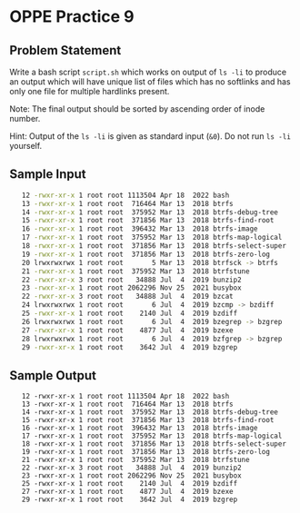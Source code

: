 # OPPE Practice 9

## Problem Statement

Write a bash script `script.sh` which works on output of `ls -li` to produce an output which will have unique list of files which has no softlinks and has only one file for multiple hardlinks present.

Note: The final output should be sorted by ascending order of inode number.

Hint: Output of the `ls -li` is given as standard input (`&0`). Do not run `ls -li` yourself.

## Sample Input

```bash
   12 -rwxr-xr-x 1 root root 1113504 Apr 18  2022 bash
   13 -rwxr-xr-x 1 root root  716464 Mar 13  2018 btrfs
   14 -rwxr-xr-x 1 root root  375952 Mar 13  2018 btrfs-debug-tree
   15 -rwxr-xr-x 1 root root  371856 Mar 13  2018 btrfs-find-root
   16 -rwxr-xr-x 1 root root  396432 Mar 13  2018 btrfs-image
   17 -rwxr-xr-x 1 root root  375952 Mar 13  2018 btrfs-map-logical
   18 -rwxr-xr-x 1 root root  371856 Mar 13  2018 btrfs-select-super
   19 -rwxr-xr-x 1 root root  371856 Mar 13  2018 btrfs-zero-log
   20 lrwxrwxrwx 1 root root       5 Mar 13  2018 btrfsck -> btrfs
   21 -rwxr-xr-x 1 root root  375952 Mar 13  2018 btrfstune
   22 -rwxr-xr-x 3 root root   34888 Jul  4  2019 bunzip2
   23 -rwxr-xr-x 1 root root 2062296 Nov 25  2021 busybox
   22 -rwxr-xr-x 3 root root   34888 Jul  4  2019 bzcat
   24 lrwxrwxrwx 1 root root       6 Jul  4  2019 bzcmp -> bzdiff
   25 -rwxr-xr-x 1 root root    2140 Jul  4  2019 bzdiff
   26 lrwxrwxrwx 1 root root       6 Jul  4  2019 bzegrep -> bzgrep
   27 -rwxr-xr-x 1 root root    4877 Jul  4  2019 bzexe
   28 lrwxrwxrwx 1 root root       6 Jul  4  2019 bzfgrep -> bzgrep
   29 -rwxr-xr-x 1 root root    3642 Jul  4  2019 bzgrep
```

## Sample Output

```
   12 -rwxr-xr-x 1 root root 1113504 Apr 18  2022 bash
   13 -rwxr-xr-x 1 root root  716464 Mar 13  2018 btrfs
   14 -rwxr-xr-x 1 root root  375952 Mar 13  2018 btrfs-debug-tree
   15 -rwxr-xr-x 1 root root  371856 Mar 13  2018 btrfs-find-root
   16 -rwxr-xr-x 1 root root  396432 Mar 13  2018 btrfs-image
   17 -rwxr-xr-x 1 root root  375952 Mar 13  2018 btrfs-map-logical
   18 -rwxr-xr-x 1 root root  371856 Mar 13  2018 btrfs-select-super
   19 -rwxr-xr-x 1 root root  371856 Mar 13  2018 btrfs-zero-log
   21 -rwxr-xr-x 1 root root  375952 Mar 13  2018 btrfstune
   22 -rwxr-xr-x 3 root root   34888 Jul  4  2019 bunzip2
   23 -rwxr-xr-x 1 root root 2062296 Nov 25  2021 busybox
   25 -rwxr-xr-x 1 root root    2140 Jul  4  2019 bzdiff
   27 -rwxr-xr-x 1 root root    4877 Jul  4  2019 bzexe
   29 -rwxr-xr-x 1 root root    3642 Jul  4  2019 bzgrep
 ```
